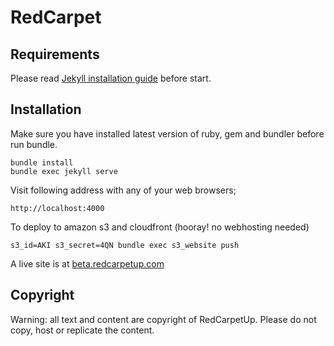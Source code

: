 RedCarpet
=====

Requirements
------------

Please read [Jekyll installation guide](https://jekyllrb.com/docs/installation/) before start.


Installation
------------

Make sure you have installed latest version of ruby, gem and bundler before run bundle.

    bundle install
    bundle exec jekyll serve

Visit following address with any of your web browsers;

    http://localhost:4000

To deploy to amazon s3 and cloudfront (hooray! no webhosting needed)

    s3_id=AKI s3_secret=4QN bundle exec s3_website push   

A live site is at [beta.redcarpetup.com](https://beta.redcarpetup.com)


Copyright
------------------

Warning: all text and content are copyright of RedCarpetUp. Please do not copy, host or replicate the content.
